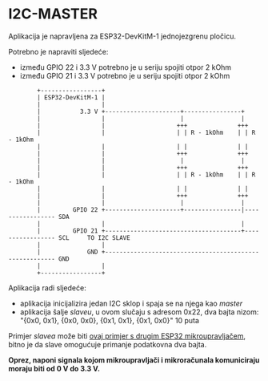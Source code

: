 # I2C-MASTER

Aplikacija je napravljena za ESP32-DevKitM-1 jednojezgrenu pločicu.

Potrebno je napraviti sljedeće:

- između GPIO 22 i 3.3 V potrebno je u seriju spojiti otpor 2 kOhm
- između GPIO 21 i 3.3 V potrebno je u seriju spojiti otpor 2 kOhm

```
        +-----------------+
        | ESP32-DevKitM-1 |
        |                 |
        |           3.3 V +---------------------+----------------+
        |                 |                     |                |     
        |                 |                    +++              +++
        |                 |                    | | R - 1kOhm    | | R - 1kOhm
        |                 |                    | |              | |
        |                 |                    +++              +++
        |                 |                     |                |
        |                 |                    +++              +++
        |                 |                    | | R - 1kOhm    | | R - 1kOhm
        |                 |                    | |              | |
        |                 |                    +++              +++
        |                 |                     |                |
        |         GPIO 22 +---------------------+----------------|----------------- SDA
        |                 |                                      |
        |         GPIO 21 +--------------------------------------+----------------- SCL     TO I2C SLAVE
        |                 |
        |             GND +-------------------------------------------------------- GND
        |                 |
        +-----------------+
```

Aplikacija radi sljedeće:

- aplikacija inicijalizira jedan I2C sklop i spaja se na njega kao *master*
- aplikacija šalje *slaveu*, u ovom slučaju s adresom 0x22, dva bajta nizom: "{0x0, 0x1}, {0x0, 0x0}, {0x1, 0x1}, {0x1, 0x0}" 10 puta

Primjer *slavea* može biti [ovaj primjer s drugim ESP32 mikroupravljačem](../i2c_slave/), bitno je da slave omogućuje primanje podatkovna dva bajta.

**Oprez, naponi signala kojom mikroupravljači i mikroračunala komuniciraju moraju biti od 0 V do 3.3 V.**